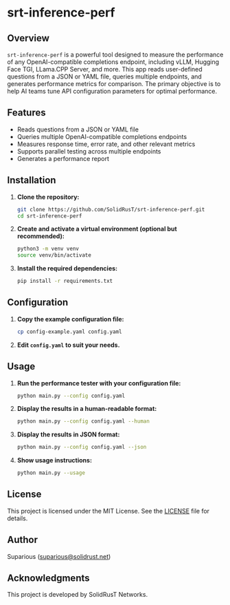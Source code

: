 # srt-inference-perf

## Overview

`srt-inference-perf` is a powerful tool designed to measure the performance of any OpenAI-compatible completions endpoint, including vLLM, Hugging Face TGI, LLama.CPP Server, and more. This app reads user-defined questions from a JSON or YAML file, queries multiple endpoints, and generates performance metrics for comparison. The primary objective is to help AI teams tune API configuration parameters for optimal performance.

## Features

- Reads questions from a JSON or YAML file
- Queries multiple OpenAI-compatible completions endpoints
- Measures response time, error rate, and other relevant metrics
- Supports parallel testing across multiple endpoints
- Generates a performance report

## Installation

1. **Clone the repository:**
    ```bash
    git clone https://github.com/SolidRusT/srt-inference-perf.git
    cd srt-inference-perf
    ```

2. **Create and activate a virtual environment (optional but recommended):**
    ```bash
    python3 -m venv venv
    source venv/bin/activate
    ```

3. **Install the required dependencies:**
    ```bash
    pip install -r requirements.txt
    ```

## Configuration

1. **Copy the example configuration file:**
    ```bash
    cp config-example.yaml config.yaml
    ```

2. **Edit `config.yaml` to suit your needs.**

## Usage

1. **Run the performance tester with your configuration file:**
    ```bash
    python main.py --config config.yaml
    ```

2. **Display the results in a human-readable format:**
    ```bash
    python main.py --config config.yaml --human
    ```

3. **Display the results in JSON format:**
    ```bash
    python main.py --config config.yaml --json
    ```

4. **Show usage instructions:**
    ```bash
    python main.py --usage
    ```

## License

This project is licensed under the MIT License. See the [LICENSE](LICENSE) file for details.

## Author

Suparious (suparious@solidrust.net)

## Acknowledgments

This project is developed by SolidRusT Networks.
